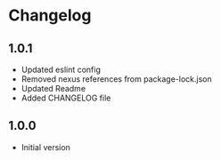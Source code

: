 # Changelog

## 1.0.1

- Updated eslint config
- Removed nexus references from package-lock.json
- Updated Readme
- Added CHANGELOG file

## 1.0.0

- Initial version
